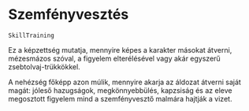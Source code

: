 # Szemfényvesztés

`SkillTraining`

Ez a képzettség mutatja, mennyire képes a karakter másokat átverni, mézesmázos szóval, a figyelem elterélésével vagy akár egyszerű zsebtolvaj-trükkökkel.

A nehézség főképp azon múlik, mennyire akarja az áldozat átverni saját magát: jóleső hazugságok, megkönnyebbülés, kapzsiság és az eleve megosztott figyelem mind a szemfényvesztő malmára hajtják a vizet.